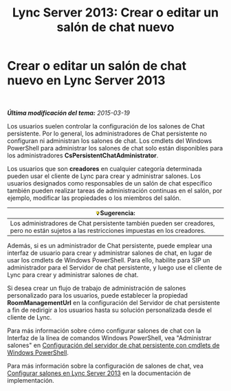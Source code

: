 ﻿---
title: 'Lync Server 2013: Crear o editar un salón de chat nuevo'
TOCTitle: Crear o editar un salón de chat nuevo
ms:assetid: aa8f4349-cfd9-4036-9c4d-de8fb2c4c8a4
ms:mtpsurl: https://technet.microsoft.com/es-es/library/JJ215880(v=OCS.15)
ms:contentKeyID: 48276303
ms.date: 01/07/2017
mtps_version: v=OCS.15
ms.translationtype: HT
---

# Crear o editar un salón de chat nuevo en Lync Server 2013

 

_**Última modificación del tema:** 2015-03-19_

Los usuarios suelen controlar la configuración de los salones de Chat persistente. Por lo general, los administradores de Chat persistente no configuran ni administran los salones de chat. Los cmdlets del Windows PowerShell para administrar los salones de chat solo están disponibles para los administradores **CsPersistentChatAdministrator**.

Los usuarios que son **creadores** en cualquier categoría determinada pueden usar el cliente de Lync para crear y administrar salones. Los usuarios designados como responsables de un salón de chat específico también pueden realizar tareas de administración continuas en el salón, por ejemplo, modificar las propiedades o los miembros del salón.

<table>
<thead>
<tr class="header">
<th><img src="images/JJ205319.tip(OCS.15).gif" title="tip" alt="tip" />Sugerencia:</th>
</tr>
</thead>
<tbody>
<tr class="odd">
<td>Los administradores de Chat persistente también pueden ser creadores, pero no están sujetos a las restricciones impuestas en los creadores.</td>
</tr>
</tbody>
</table>


Además, si es un administrador de Chat persistente, puede emplear una interfaz de usuario para crear y administrar salones de chat, en lugar de usar los cmdlets de Windows PowerShell. Para ello, habilite para SIP un administrador para el Servidor de chat persistente, y luego use el cliente de Lync para crear y administrar salones de chat.

Si desea crear un flujo de trabajo de administración de salones personalizado para los usuarios, puede establecer la propiedad **RoomManagementUrl** en la configuración del Servidor de chat persistente a fin de redirigir a los usuarios hasta su solución personalizada desde el cliente de Lync.

Para más información sobre cómo configurar salones de chat con la Interfaz de la línea de comandos Windows PowerShell, vea "Administrar salones" en [Configuración del servidor de chat persistente con cmdlets de Windows PowerShell](configuring-persistent-chat-server-by-using-windows-powershell-cmdlets.md).

Para más información sobre la configuración de salones de chat, vea [Configurar salones en Lync Server 2013](lync-server-2013-configure-rooms.md) en la documentación de implementación.

